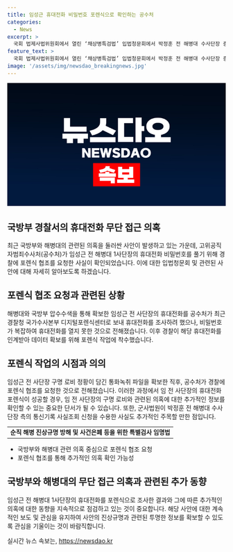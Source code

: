 ```yaml
---
title: 임성근 휴대전화 비밀번호 포렌식으로 확인하는 공수처
categories:
  - News
excerpt: >
  국회 법제사법위원회에서 열린 ‘채상병특검법’ 입법청문회에서 박정훈 전 해병대 수사단장 증언을 듣는 이종섭 전 국방부 장관과 임성근 전 해병대 1사단장. 고위공직자범죄수사처가 임 전 사단장의 휴대전화 비밀번호를 풀기 위해 경찰에 포렌식 협조를 요청. 공수처는 임 전 사단장의 휴대전화로 수사 외압 의혹을 확인하려 했으나 복잡한 비밀번호로 접근 어려움. 군사법원은 박정훈 전 수사단장 쪽의 통신기록 사실조회 신청을 수용. 검찰, 공수처 등 다양한 기관의 조사가 펼쳐지며 사건의 전말이 풀릴 것으로 예상된다.
feature_text: >
  국회 법제사법위원회에서 열린 ‘채상병특검법’ 입법청문회에서 박정훈 전 해병대 수사단장 증언을 듣는 이종섭 전 국방부 장관과 임성근 전 해병대 1사단장. 고위공직자범죄수사처가 임 전 사단장의 휴대전화 비밀번호를 풀기 위해 경찰에 포렌식 협조를 요청. 공수처는 임 전 사단장의 휴대전화로 수사 외압 의혹을 확인하려 했으나 복잡한 비밀번호로 접근 어려움. 군사법원은 박정훈 전 수사단장 쪽의 통신기록 사실조회 신청을 수용. 검찰, 공수처 등 다양한 기관의 조사가 펼쳐지며 사건의 전말이 풀릴 것으로 예상된다.
image: '/assets/img/newsdao_breakingnews.jpg'
---
```


<p><img src="/assets/img/newsdao_breakingnews.jpg" alt="cryptoinkorea 속보" /></p>

<h2 data-ke-size="size26">국방부 경찰서의 휴대전화 무단 접근 의혹</h2>

<p data-ke-size="size16">최근 국방부와 해병대의 관련된 의혹을 둘러싼 사안이 발생하고 있는 가운데, 고위공직자범죄수사처(공수처)가 임성근 전 해병대 1사단장의 휴대전화 비밀번호를 풀기 위해 경찰에 포렌식 협조를 요청한 사실이 확인되었습니다. 이에 대한 입법청문회 및 관련된 사안에 대해 자세히 알아보도록 하겠습니다.</p>

<h2 data-ke-size="size26">포렌식 협조 요청과 관련된 상황</h2>

<p data-ke-size="size16">해병대와 국방부 압수수색을 통해 확보한 임성근 전 사단장의 휴대전화를 공수처가 최근 경찰청 국가수사본부 디지털포렌식센터로 보내 휴대전화를 조사하려 했으나, 비밀번호가 복잡하여 휴대전화를 열지 못한 것으로 전해졌습니다. 이후 경찰이 해당 휴대전화를 인계받아 데이터 확보를 위해 포렌식 작업에 착수했습니다.</p>

<h2 data-ke-size="size26">포렌식 작업의 시점과 의의</h2>

<p data-ke-size="size16">임성근 전 사단장 구명 로비 정황이 담긴 통화녹취 파일을 확보한 직후, 공수처가 경찰에 포렌식 협조를 요청한 것으로 전해졌습니다. 이러한 과정에서 임 전 사단장의 휴대전화 포렌식이 성공할 경우, 임 전 사단장의 구명 로비와 관련된 의혹에 대한 추가적인 정보를 확인할 수 있는 중요한 단서가 될 수 있습니다. 또한, 군사법원이 박정훈 전 해병대 수사단장 측의 통신기록 사실조회 신청을 수용한 사실도 추가적인 주목할 만한 점입니다.</p>

<table>
<tbody>
<tr>
<td style="text-align: center; height: 17px;"><b>순직 해병 진상규명 방해 및 사건은폐 등을 위한 특별검사 임명법</b></td>
</tr>
</tbody>
</table>

<ul>
<li>국방부와 해병대 관련 의혹 중심으로 포렌식 협조 요청</li>
<li>포렌식 협조를 통해 추가적인 의혹 확인 가능성</li>
</ul>

<h2 data-ke-size="size26">국방부와 해병대의 무단 접근 의혹과 관련된 추가 동향</h2>

<p data-ke-size="size16">임성근 전 해병대 1사단장의 휴대전화를 포렌식으로 조사한 결과와 그에 따른 추가적인 의혹에 대한 동향을 지속적으로 점검하고 있는 것이 중요합니다. 해당 사안에 대한 계속적인 보도 및 관심을 유지하여 사안의 진상규명과 관련된 투명한 정보를 확보할 수 있도록 관심을 기울이는 것이 바람직합니다.</p>
실시간 뉴스 속보는, <a href="https://newsdao.kr" rel="dofollow">https://newsdao.kr</a>


